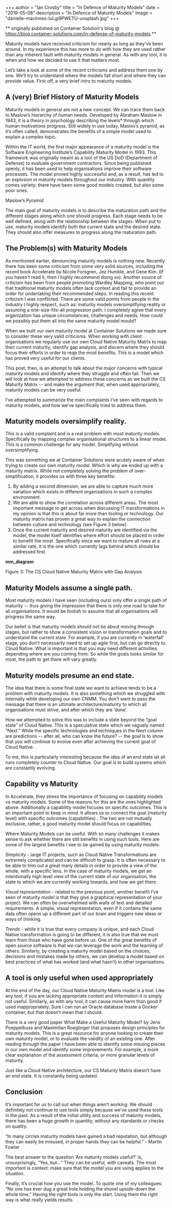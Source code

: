 +++
author = "Ian Crosby"
title = "In Defence of Maturity Models"
date = "2019-05-08"
description = "In Defence of Maturity Models"
image = "danielle-macinnes-IuLgi9PWETU-unsplash.jpg"
+++

** originally published on Container Solution's blog @ https://blog.container-solutions.com/in-defense-of-maturity-models **

Maturity models have received criticism for nearly as long as they’ve been around.  In my experience this has more to do with how they are used rather than any inherent fault with maturity models in general. As with any tool, it is when and how we decided to use it that matters most.

Let’s take a look at some of the recent criticisms and address them one by one. We’ll try to understand where the models fall short and where they can provide value. First off, a very brief intro to maturity models.

## A (very) Brief History of Maturity Models

Maturity models in general are not a new concept. We can trace them back to Maslow’s hierarchy of human needs. Developed by Abraham Maslow in 1943, it is a theory in psychology describing the levels* through which human motivations progress. Still widely in use today, Maslov’s pyramid, as it’s often called, demonstrates the benefits of a simple model used to explain a complex topic.

Within the IT world, the first major appearance of a maturity model is the Software Engineering Institute’s Capability Maturity Model in 1993. This framework was originally meant as a tool of the US DoD (Department of Defense) to evaluate government contractors. Since being published openly, it has been used to help organisations improve their software processes. The model proved highly successful and, as a result, has led to an explosion in maturity models throughout our industry. With quantity comes variety: there have been some good models created, but also some poor ones.  

 

Maslow’s Pyramid
 

The main goal of maturity models is to describe the maturation path and the different stages along which one should progress. Each stage needs to be well defined, along with the relationship between the stages. When put to use, maturity models identify both the current state and the desired state. They should also offer measures to progress along the maturation path.

## The Problem(s) with Maturity Models

As mentioned earlier, denouncing maturity models is nothing new. Recently there has been some criticism from some very solid sources, including the recent book Accelerate by Nicole Forsgren, Jez Humble, and Gene Kim. (If you haven’t read it, then I highly recommend doing so). Another source of criticism has been from people promoting Wardley Mapping, who point out that traditional maturity models often lack context and fail to provide an order for undertaking their recommended steps. In reading this recent criticism I was conflicted. There are some valid points from people in the industry I highly respect, such as: maturity models oversimplifying reality or assuming a one-size-fits-all progression path. I completely agree that every organization has unique circumstances, challenges and needs. How could we possibly put them all into the same maturity model mould?

When we built our own maturity model at Container Solutions we made sure to consider these very valid criticisms. When working with client organisations we regularly use our own Cloud Native Maturity Matrix to map their current maturity, identify gap analysis, and discern where they should focus their efforts in order to reap the most benefits. This is a model which has proved very useful for our clients.

This post, then, is an attempt to talk about the major concerns with typical maturity models and identify where they struggle and often fail. Then we will look at how we attempted to address these concerns as we built the CS Maturity Matrix -- and make the argument that, when used appropriately, maturity models can be very useful.

 
I’ve attempted to summarize the main complaints I’ve seen with regards to maturity models, and how we’ve specifically tried to address them.

## Maturity models oversimplify reality.

This is a valid complaint and is a real problem with most maturity models. Specifically by mapping complex organisational structures to a linear model. This is a common challenge for any model. Simplifying without oversimplifying.

This was something we at Container Solutions were acutely aware of when trying to create our own maturity model. Which is why we ended up with a maturity matrix. While not completely solving the problem of over-simplification, it provides us with three key benefits:

1. By adding a second dimension, we are able to capture much more variation which exists in different organisations in such a complex environment.
2. We are able to show the correlation across different areas. The most important message to get across when discussing IT transformations in my opinion is that this is about far more than tooling or technology. Our maturity matrix has proven a great way to explain the connection between culture and technology (see Figure 3 below).
3. Once the current maturity and desired maturity are identified via the model, the model itself identifies where effort should be placed in order to benefit the most. Specifically since we want to mature all rows at a similar rate, it is the one which currently lags behind which should be addressed first.

**mm_diagram**

Figure 3: The CS Cloud Native Maturity Matrix with Gap Analysis

## Maturity Models assume a single path.

Most maturity models I have seen (including ours) only offer a single path of maturity -- thus giving the impression that there is only one road to take for all organisations. It would be foolish to assume that all organisations will progress the same way.

Our belief is that maturity models should not be about moving through stages, but rather to show a consistent vision or transformation goals and to understand the current state. For example, if you are currently in ‘waterfall’ stage, you don't necessarily need to set up agile first, but can go directly to Cloud Native. What is important is that you may need different activities depending where are you coming from. So while the goals looks similar for most, the path to get there will vary greatly.

## Maturity models presume an end state.

The idea that there is some final state we want to achieve tends to be a problem with maturity models. It is also something which we struggled with internally while developing our own CNMM. You don’t want to pass the message that there is an ultimate architecture/maturity to which all organisations must strive, and after which they are ‘done’.

How we attempted to solve this was to include a state beyond the “goal state” of Cloud Native. This is a speculative state which we vaguely named “Next.” While the specific technologies and techniques in the Next column are predictions -- after all, who can know the future? --  the goal is to show that you will continue to evolve even after achieving the current goal of Cloud Native.

To me, this is particularly interesting because the idea of an end state iat all runs completely counter to Cloud Native. Our goal is to build systems which are constantly evolving.

## Capability vs Maturity

In Accelerate, they stress the importance of focusing on capability models vs maturity models. Some of the reasons for this are the ones highlighted above. Additionally a capability model focuses on specific outcomes. This is an important point to keep in mind. It allows us to connect the goal (maturity level) with specific outcomes (capabilities) . The two are not mutually exclusive, rather, a good maturity model should focus on capabilities.

Where Maturity Models can be useful.
With so many challenges it makes sense to ask whether there are still benefits in using such tools. Here are some of the largest benefits I see to be gained by using maturity models:

*Simplicity* - large IT projects, such as Cloud Native Transformations are extremely complicated and can be difficult to grasp. It is often necessary to be able to trim out a great many details in order to provide a view of the whole, with a specific lens. In the case of maturity models, we get an intentionally high level view of the current state of our organisation, the state to which we are currently working towards, and how we get there.

*Visual representation* - related to the previous point, another benefit I’ve seen of maturity model is that they give a graphical representation of your project. We can often be overwhelmed with walls of text and detailed requirements. A simple, visual representation, even if it contains the same data often opens up a different part of our brain and triggers new ideas or ways of thinking.

*Trends* - while it is true that every company is unique, and each Cloud Native transformation is going to be different, it is also true that we must learn from those who have gone before us. One of the great benefits of open source software is that we can leverage the work and the learning of others.  Similarly, by creating a maturity model based on the choices, decisions and mistakes made by others, we can develop a model based on best practices of what has worked (and what hasn’t) in other organisations.

## A tool is only useful when used appropriately

At the end of the day, our Cloud Native Maturity Matrix model is a tool. Like any tool, if you are lacking appropriate context and information it is simply not useful. Similarly, as with any tool, it can cause more harm than good if used inappropriately. Sure I can run an Oracle database inside a Docker container, but that doesn’t mean that I should.

There is a very good paper What Make a Useful Maturity Model? by Jens Poeppelbuss and Maximilian Roeglinger that proposes design principles for maturity models. This is a great resource for anyone looking to create their own maturity model, or to evaluate the validity of an existing one. After reading through the paper I have been able to identify some missing pieces in our own model and identify some improvements. For example, a more clear explanation of the assessment criteria, or more granular levels of maturity.

Just like a Cloud Native architecture, our CS Maturity Matrix doesn’t have an end state. It is constantly being updated.

## Conclusion

It’s important for us to call out when things aren’t working. We should definitely not continue to use tools simply because we’ve used these tools in the past.  As a result of the initial utility and success of maturity models, there has been a huge growth in quantity, without any standards or checks on quality.

“In many circles maturity models have gained a bad reputation, but although they can easily be misused, in proper hands they can be helpful.” - Martin Fowler

The best answer to the question ‘Are maturity models useful?’  is, unsurprisingly, “Yes, but…” They can be useful, with caveats. The most important is context: make sure that the model you are using applies to the situation.

Finally, it’s crucial how you use the model. To quote one of my colleagues: “No one has ever dug a great hole holding the shovel upside-down the whole time.” Having the right tools is only the start. Using them the right way is what really yields results.
